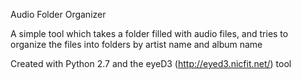 Audio Folder Organizer

A simple tool which takes a folder filled with audio files, and tries to organize the files into folders by artist name and album name

Created with Python 2.7 and the eyeD3 (http://eyed3.nicfit.net/) tool
